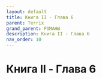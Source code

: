 ```yaml
---
layout: default
title: Книга II - Глава 6
parent: Terrix
grand_parent: РОМАНЫ
description: Книга II - Глава 6
nav_order: 10
---
```


# Книга II - Глава 6
